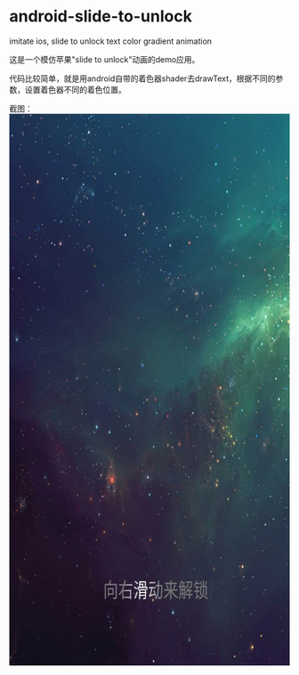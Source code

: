# android-slide-to-unlock
imitate ios, slide to unlock text color gradient animation

这是一个模仿苹果"slide to unlock"动画的demo应用。<br>

代码比较简单，就是用android自带的着色器shader去drawText，根据不同的参数，设置着色器不同的着色位置。<br>

截图：<br>
<img src="screen.jpg" width="672" height="990" /><br>
